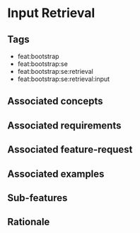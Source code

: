 # Input Retrieval



## Tags

- feat:bootstrap
- feat:bootstrap:se
- feat:bootstrap:se:retrieval
- feat:bootstrap:se:retrieval:input

## Associated concepts

## Associated requirements

## Associated feature-request

## Associated examples

## Sub-features

## Rationale
